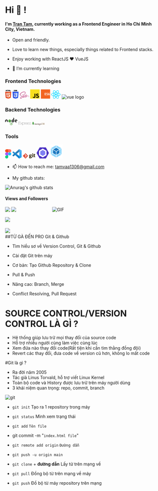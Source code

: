 # Hi 👋 !

#### I'm [Tran Tam](https://github.com/owentr1369), currently working as a Frontend Engineer in Ho Chi Minh City, Vietnam.

<!--
**owentr1369/owentr1369** is a ✨ _special_ ✨ repository because its `README.md` (this file) appears on your GitHub profile.

Here are some ideas to get you started:

- 🔭 I’m currently working on ...
- 🌱 I’m currently learning ...
- 👯 I’m looking to collaborate on ...
- 🤔 I’m looking for help with ...
- 💬 Ask me about ...
- 📫 How to reach me: ...
- 😄 Pronouns: ...
- ⚡ Fun fact: ...
-->
- Open and friendly.
- Love to learn new things, especially things related to Frontend stacks.
- Enjoy working with ReactJS ❤ VueJS

- 🌱 I’m currently learning

### Frontend Technologies

<div>
  <img src ="./images/html-5.svg" alt="HTML5 logo" width="4%" title='HTML5'/>
  <img src ="./images/css-3.svg" alt="CSS3 logo" width="4%" title='CSS3'/>
  <img src ="./images/sass.svg" alt="Sass logo" width="6%" title='Sass'/>
  <img src ="./images/javascript.svg" alt="JavaScript logo" width="6%" title='JavaScript'/>
  <img src ="./images/es6.svg" alt="ES6 logo" width="6%" title='ES6'/>
  <img src ="./images/react.svg" alt="react logo" width="6%" title='React'/>
	  <img src ="./images/vue.svg.png" alt="vue logo" width="6%" title='Vue'/>
  </div>
  
  ### Backend Technologies

<div>
  <img src ="./images/nodejs.svg" alt="Node logo" width="8%" title='Nodejs'/>
  <img src ="./images/express.svg" alt="express logo" width="8%" title='Express'/>
  <img src ="./images/mongodb.svg" alt="D3 logo" width="8%" title='MongoDB'/>
</div>

### Tools

<div>
  <img src ="./images/figma.svg" alt="Figma logo" width="4%" title='Figma'/>
  <img src ="./images/visual-studio-code.svg" alt="VS Code logo" width="6%" title='Visual Studio Code'/>
  <img src ="./images/git.svg" alt="Git logo" width="8%" title='Git'/>
  <img src ="./images/eslint.svg" alt="ESLint logo" width="8%" title='ESLint'/>
  <img src ="./images/webpack.svg" alt="Webpack logo" width="8%" title='Webpack'/>
</div>

- 📫 How to reach me: tamvaa1306@gmail.com

- My github stats:

![Anurag's github stats](https://github-readme-stats.vercel.app/api?username=owentr1369&theme=radical)


####  Views and Followers
![](https://i0.wp.com/s1.uphinh.org/2021/09/09/1a1d60ba032fca679a8bb71ebe5fa649.png)
<a href="https://github.com/owentr1369">
    <img src="https://komarev.com/ghpvc/?username=owentr1369">
	</a><a href="https://github.com/owentr1369"></a>
<img align="right" alt="GIF" src="https://media.giphy.com/media/p4NLw3I4U0idi/giphy.gif" width="350px" />


![](https://github-profile-summary-cards.vercel.app/api/cards/profile-details?username=owentr1369&theme=monokai)
<br/>
<br/>
![](https://1000logos.net/wp-content/uploads/2021/05/GitHub-logo.png)
<br/>
##TỪ GÀ ĐẾN PRO Git & Github
- Tìm hiểu sơ về Version Control, Git & Github
- Cài đặt Git trên máy

- Cơ bản: Tạo Github Repository & Clone
- Pull & Push

- Nâng cao: Branch, Merge
- Conflict Resolving, Pull Request

# SOURCE CONTROL/VERSION CONTROL LÀ GÌ ?
- Hệ thống giúp lưu trữ mọi thay đổi của source code
- Hỗ trợ nhiều người cùng làm việc cùng lúc
- Xem đứa nào thay đổi code(Rất tiện khi cần tìm thằng đồng đội)
- Revert các thay đổi, đưa code về version cũ hơn, không lo mất code

#Git là gì ?
- Ra đời  năm 2005
- Tác giả Linus Torvald, hỗ trợ viết Linux Kernel
- Toàn bộ code và History được lưu trữ trên máy người dùng
- 3 khải niệm quan trọng: repo, commit, branch

![git](https://www.sferalabs.cc/wp-content/uploads/github-logo-white-700x465.png)

- `git init` Tạo ra 1 repository trong máy

- `git status` Mình xem trạng thái

- `git add` `Tên file`

- git commit -m "`index.html file`"

- `git remote add origin` `Đường dẫn`

- `git push -u origin main`

- `git clone` + **đường dẫn** Lấy từ trên mạng về

- `git pull`  Đồng bộ từ trên mạng về máy

- `git push` Đồ bộ từ máy repository trên mạng
